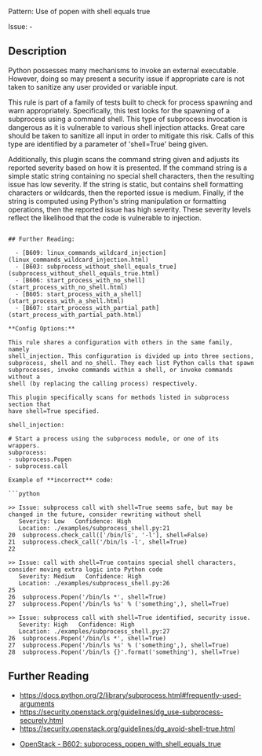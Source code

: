 Pattern: Use of popen with shell equals true

Issue: -

## Description

Python possesses many mechanisms to invoke an external executable. However,
doing so may present a security issue if appropriate care is not taken to
sanitize any user provided or variable input.

This rule is part of a family of tests built to check for process
spawning and warn appropriately. Specifically, this test looks for the
spawning of a subprocess using a command shell. This type of subprocess
invocation is dangerous as it is vulnerable to various shell injection
attacks. Great care should be taken to sanitize all input in order to mitigate
this risk. Calls of this type are identified by a parameter of 'shell=True'
being given.

Additionally, this plugin scans the command string given and adjusts its
reported severity based on how it is presented. If the command string is a
simple static string containing no special shell characters, then the
resulting issue has low severity. If the string is static, but contains shell
formatting characters or wildcards, then the reported issue is medium.
Finally, if the string is computed using Python's string manipulation or
formatting operations, then the reported issue has high severity. These
severity levels reflect the likelihood that the code is vulnerable to
injection.

```

## Further Reading:

  - [B609: linux_commands_wildcard_injection](linux_commands_wildcard_injection.html)
  - [B603: subprocess_without_shell_equals_true](subprocess_without_shell_equals_true.html)
  - [B606: start_process_with_no_shell](start_process_with_no_shell.html)
  - [B605: start_process_with_a_shell](start_process_with_a_shell.html)
  - [B607: start_process_with_partial_path](start_process_with_partial_path.html)

**Config Options:**

This rule shares a configuration with others in the same family, namely
shell_injection. This configuration is divided up into three sections,
subprocess, shell and no_shell. They each list Python calls that spawn
subprocesses, invoke commands within a shell, or invoke commands without a
shell (by replacing the calling process) respectively.

This plugin specifically scans for methods listed in subprocess section that
have shell=True specified.

shell_injection:

# Start a process using the subprocess module, or one of its
wrappers.
subprocess:
- subprocess.Popen
- subprocess.call

Example of **incorrect** code:

```python

>> Issue: subprocess call with shell=True seems safe, but may be
changed in the future, consider rewriting without shell
   Severity: Low   Confidence: High
   Location: ./examples/subprocess_shell.py:21
20  subprocess.check_call(['/bin/ls', '-l'], shell=False)
21  subprocess.check_call('/bin/ls -l', shell=True)
22

>> Issue: call with shell=True contains special shell characters,
consider moving extra logic into Python code
   Severity: Medium   Confidence: High
   Location: ./examples/subprocess_shell.py:26
25
26  subprocess.Popen('/bin/ls *', shell=True)
27  subprocess.Popen('/bin/ls %s' % ('something',), shell=True)

>> Issue: subprocess call with shell=True identified, security issue.
   Severity: High   Confidence: High
   Location: ./examples/subprocess_shell.py:27
26  subprocess.Popen('/bin/ls *', shell=True)
27  subprocess.Popen('/bin/ls %s' % ('something',), shell=True)
28  subprocess.Popen('/bin/ls {}'.format('something'), shell=True)

```

## Further Reading

  - <https://docs.python.org/2/library/subprocess.html#frequently-used-arguments> 
  - <https://security.openstack.org/guidelines/dg_use-subprocess-securely.html>
  - <https://security.openstack.org/guidelines/dg_avoid-shell-true.html>
* [OpenStack - B602: subprocess_popen_with_shell_equals_true](https://docs.openstack.org/developer/bandit/plugins/subprocess_popen_with_shell_equals_true.html)
